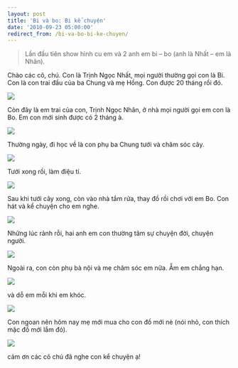 ```yaml
---
layout: post
title: 'Bi và bo: Bi kể chuyện'
date: '2010-09-23 05:00:00'
redirect_from: /bi-va-bo-bi-ke-chuyen/
---
```


> Lần đầu tiên show hình cu em và 2 anh em bi – bo (anh là Nhất – em là Nhân).

Chào các cô, chú. Con là Trịnh Ngọc Nhất, mọi người thường gọi con là Bi. Con là con trai đầu của ba Chung và mẹ Hồng. Con được 20 tháng rồi đó.

![](http://trinhvanchung.files.wordpress.com/2010/09/img_0037.jpg)

Còn đây là em trai của con, Trịnh Ngọc Nhân, ở nhà mọi người gọi em con là Bo. Em con mới sinh được có 2 tháng à.

![](http://trinhvanchung.files.wordpress.com/2010/09/img_0179.jpg)

Thường ngày, đi học về là con phụ ba Chung tưới và chăm sóc cây.

![](http://trinhvanchung.files.wordpress.com/2010/09/img_0134.jpg)

Tưới xong rồi, làm điệu tí.

![](http://trinhvanchung.files.wordpress.com/2010/09/img_0135.jpg)

Sau khi tưới cây xong, còn vào  nhà tắm rửa, thay đồ rồi chơi với em Bo. Con hát và kể chuyện cho em nghe.

![](http://trinhvanchung.files.wordpress.com/2010/09/img_0146.jpg)

Những lúc rảnh rỗi, hai anh em con thường tâm sự chuyện đời, chuyện người.

![](https://trinhvanchung.files.wordpress.com/2010/09/img_0148.jpg)

Ngoài ra, con còn phụ bà nội và mẹ chăm sóc em nữa. Ẵm em chẳng hạn.

![](https://trinhvanchung.files.wordpress.com/2010/09/img_0151.jpg)

và dỗ em mỗi khi em khóc.

![](https://trinhvanchung.files.wordpress.com/2010/09/img_0154.jpg)

Con ngoan nên hôm nay mẹ mới mua cho con đồ mới nè (nói nhỏ, con thích mặc đồ mới lắm đó).

![](https://trinhvanchung.files.wordpress.com/2010/09/img_0189.jpg)

cảm ơn các cô chú đã nghe con kể chuyện ạ!